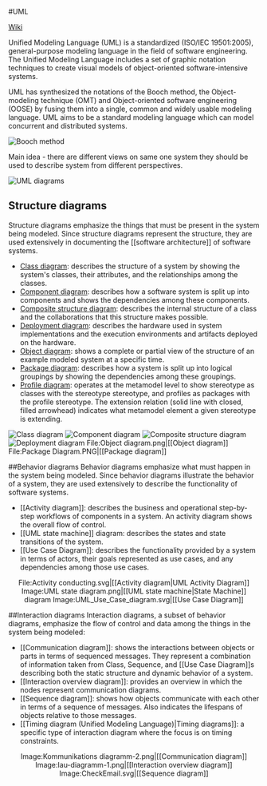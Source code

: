 #UML

[Wiki](http://en.wikipedia.org/wiki/Unified_Modeling_Language)

Unified Modeling Language (UML) is a standardized (ISO/IEC 19501:2005), general-purpose modeling language in the field of software engineering. The Unified Modeling Language includes a set of graphic notation techniques to create visual models of object-oriented software-intensive systems.

UML has synthesized the notations of the Booch method, the Object-modeling technique (OMT) and Object-oriented software engineering (OOSE) by fusing them into a single, common and widely usable modeling language. UML aims to be a standard modeling language which can model concurrent and distributed systems.

![Booch method](https://upload.wikimedia.org/wikipedia/commons/c/c2/Booch-diagram.png)

Main idea - there are different views on same one system they should be used to describe system from different perspectives.

![UML diagrams](http://upload.wikimedia.org/wikipedia/commons/e/ed/UML_diagrams_overview.svg)

## Structure diagrams
Structure diagrams emphasize the things that must be present in the system being modeled. Since structure diagrams represent the structure, they are used extensively in documenting the [[software architecture]] of software systems.

* [Class diagram](https://en.wikipedia.org/wiki/Class_diagram): describes the structure of a system by showing the system's classes, their attributes, and the relationships among the classes.
* [Component diagram](https://en.wikipedia.org/wiki/Component_diagram): describes how a software system is split up into components and shows the dependencies among these components.
* [Composite structure diagram](https://en.wikipedia.org/wiki/Composite_structure_diagram): describes the internal structure of a class and the collaborations that this structure makes possible.
* [Deployment diagram](https://en.wikipedia.org/wiki/Deployment_diagram): describes the hardware used in system implementations and the execution environments and artifacts deployed on the hardware.
* [Object diagram](https://en.wikipedia.org/wiki/Object_diagram): shows a complete or partial view of the structure of an example modeled system at a specific time.
* [Package diagram](https://en.wikipedia.org/wiki/Package_diagram): describes how a system is split up into logical groupings by showing the dependencies among these groupings.
* [Profile diagram](https://en.wikipedia.org/wiki/Profile_diagram): operates at the metamodel level to show stereotype as classes with the stereotype stereotype, and profiles as packages with the profile stereotype. The extension relation (solid line with closed, filled arrowhead) indicates what metamodel element a given stereotype is extending.

![Class diagram](https://en.wikipedia.org/wiki/File:BankAccount1.svg)
![Component diagram](https://en.wikipedia.org/wiki/File:Policy_Admin_Component_Diagram.PNG)
![Composite structure diagram](https://upload.wikimedia.org/wikipedia/commons/b/b0/Composite_Structure_Diagram.png)
![Deployment diagram](https://upload.wikimedia.org/wikipedia/commons/b/b9/Deployment_Diagram.PNG)
File:Object diagram.png|[[Object diagram]]
File:Package Diagram.PNG|[[Package diagram]]
</gallery></center>

##Behavior diagrams
Behavior diagrams emphasize what must happen in the system being modeled. Since behavior diagrams illustrate the behavior of a system, they are used extensively to describe the functionality of software systems.

* [[Activity diagram]]: describes the business and operational step-by-step workflows of components in a system. An activity diagram shows the overall flow of control.
* [[UML state machine]] diagram: describes the states and state transitions of the system.
* [[Use Case Diagram]]: describes the functionality provided by a system in terms of actors, their goals represented as use cases, and any dependencies among those use cases.

<center><gallery>
File:Activity conducting.svg|[[Activity diagram|UML Activity Diagram]]
Image:UML state diagram.png|[[UML state machine|State Machine]] diagram
Image:UML_Use_Case_diagram.svg|[[Use Case Diagram]]
</gallery></center>

##Interaction diagrams
Interaction diagrams, a subset of behavior diagrams, emphasize the flow of control and data among the things in the system being modeled:
* [[Communication diagram]]: shows the interactions between objects or parts in terms of sequenced messages. They represent a combination of information taken from Class, Sequence, and [[Use Case Diagram]]s describing both the static structure and dynamic behavior of a system.
* [[Interaction overview diagram]]: provides an overview in which the nodes represent communication diagrams.
* [[Sequence diagram]]: shows how objects communicate with each other in terms of a sequence of messages. Also indicates the lifespans of objects relative to those messages.
* [[Timing diagram (Unified Modeling Language)|Timing diagrams]]: a specific type of interaction diagram where the focus is on timing constraints.

<center><gallery>
Image:Kommunikations diagramm-2.png|[[Communication diagram]]
Image:Iau-diagramm-1.png|[[Interaction overview diagram]]
Image:CheckEmail.svg|[[Sequence diagram]]
</gallery></center>
